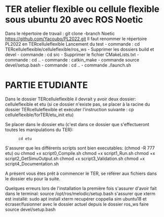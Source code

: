 # TER atelier flexible ou cellule flexible sous ubuntu 20 avec ROS Noetic

Dans le répertoire de travail : git clone -branch Noetic https://github.com/Yacoubo/PL2022.git
Il faut renommer le répertoire PL2022 en TERcelluleflexible
Lancement du test
          - commande : cd TERcelluleflexible/celluleflexible/ros_ws
          - Supprimer les dossiers build et devel
          - commande : cd src
          - Supprimer le fichier CMakeLists.txt
          - commande : cd ..
          - commande : catkin_make
          - commande source devel/setup.bash
          - commande : cd ..
          - commande ./launch.sh


# PARTIE ETUDIANTE

Dans le dossier TERcelluleflexible il devrait y avoir deux dossier: celluleflexible et etu (si ce dossier n'existe pas, se placer à la racine du dossier TERcelluleflexible et exécuter l'instruction suivante : cp celluleflexible/forTER/etu_init etu)

Se placer dans le dossier etu (c'est dans ce dossier que s'effectueront toutes les manipulations du TER):
    
          cd etu

 S'assurer que les différents scripts sont bien executables:
          (chmod -R 777 etu) ou
          chmod +x script0_Compile.sh
          chmod +x script1_Run.sh
          chmod +x script2_GetSimuOutput.sh
          chmod +x script3_Validation.sh
          chmod +x script4_Documentation.sh

A présent vous êtes prêt à commencer le TER, se référer aux fichiers dans le dossier etu pour la suite.


Quelques erreurs lors de l'installation la première fois
s'assurer d'avoir fait dans le terminal: source /opt/ros/melodic/setup.bash
s'assurer que xterm est installé: sudo apt install xterm
recupérer coppelia sim ubuntu18 et écraser/fusionner avec le dossier actuel
depuis le dossier ros_ws faire source devel/setup.bash


